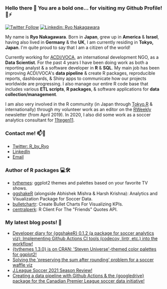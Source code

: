 ### Hello there 👋 You are a bold one... for visiting my Github Profile! 🤖⚡ 

[![Twitter Follow](https://img.shields.io/twitter/follow/R_by_Ryo?style=social)](https://twitter.com/R_by_Ryo)
[![Linkedin: Ryo Nakagawara](https://img.shields.io/badge/-ryonakagawara-blue?style=flat-square&logo=Linkedin&logoColor=white&link=https://www.linkedin.com/in/ryonakagawara/)](https://www.linkedin.com/in/ryonakagawara/)

My name is __Ryo Nakagawara__. Born in __Japan__, grew up in __America__ & __Israel__, having also lived in __Germany__ & the __UK__, I am currently residing in __Tokyo, Japan__. I'm quite proud to say that I am a citizen of the world!

Currently working for [ACDI/VOCA](https://www.acdivoca.org/), an international development NGO, as a __Data Scientist__. For the past 4 years I have been doing work as both a reporting analyst & a software developer in __R__ & __SQL__. My main job has been improving ACDI/VOCA's __data pipeline__ & create R packages, reproducible reports, dashboards, & Shiny apps to communicate how our projects worldwide are progressing. I also manage our entire R code base that includes various __ETL scripts__, __R packages__, & software applications for __data collection/management__. 

I am also very involved in the R community (in Japan through [Tokyo.R](https://tokyor.connpass.com/) & internationally) through my volunteer work as an editor on the [RWeekly]() newsletter (from April 2019). In 2020, I also did some work as a soccer analytics consultant for [11tegen11](https://11tegen11.com/).

### Contact me! 📫💬

- [Twitter: R_by_Ryo](https://twitter.com/R_by_Ryo)
- [LinkedIn](https://www.linkedin.com/in/ryonakagawara/)
- [Email](mailto:ryonakagawara@gmail.com)

### Author of R packages 💻🛠

- [tvthemes](https://github.com/Ryo-N7/tvthemes): ggplot2 themes and palettes based on your favorite TV shows.
- [ggshakeR](https://github.com/abhiamishra/ggshakeR) (alongside Abhishek Mishra & Harsh Krishna): Analytics and Visualization Package for Soccer Data.
- [bulletchartr](https://github.com/ACDIVOCATech/bulletchartr): Create Bullet Charts For Visualizing KPIs.
- [centralperk](https://github.com/Ryo-N7/centralperk): R Client For The "Friends" Quotes API.

### My latest blog posts! 📓
<!-- BLOG-POST-LIST:START -->
- [Developer diary for {ggshakeR} 0.1.2 &lpar;a package for soccer analytics viz&rpar;: Implementing Github Actions CI tools &lpar;codecov, lintr, etc.&rpar; into the workflow!](https://ryo-n7.github.iohttp://Ryo-N7.github.io/2022-03-23-ggshakeR-0.1.2-announcement/)
- [{tvthemes 1.3.0} is on CRAN: &#39;Steven Universe&#39;-themed color palettes for ggplot2!](https://ryo-n7.github.iohttp://Ryo-N7.github.io/2022-03-17-tvthemes-1.3.0-announcement/)
- [Solving the &#39;preserving the sum after rounding&#39; problem for a soccer waffle viz](https://ryo-n7.github.iohttp://Ryo-N7.github.io/2022-01-14-preserve-sum-rounding-soccer-viz/)
- [J.League Soccer 2021 Season Review!](https://ryo-n7.github.iohttp://Ryo-N7.github.io/2021-12-20-jleague-2021-endseason-review/)
- [Creating a data pipeline with Github Actions &amp; the {googledrive} package for the Canadian Premier League soccer data initiative!](https://ryo-n7.github.iohttp://Ryo-N7.github.io/2021-09-23-CanPL-GoogleDrive-GithubActions-Tutorial/)<!-- BLOG-POST-LIST:END -->
